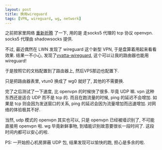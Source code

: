 ```yaml
---
layout: post
title: 换用wireguard
tags: [VPN, wireguard, wg, network]
---
```


之前把家里网络 [重新折腾](/2018/02/22/network-reworked.html) 了一下, 用的是 走socks5 代理的 tcp 协议 openvpn. socks5 代理由 shadowsocks 提供.

不过, 最近偶然在 LWN 发现了 wireguard 这个新型 VPN, 于是盘算着用起来看看效果.
结果一不小心, 发现了[vyatta-wireguard](https://github.com/Lochnair/vyatta-wireguard), 这个可以让我的路由器也能用 wireguard!


于是按照它的文档配置到了路由器上, 然后VPS那边也配置下.

只是把路由器表里, vtun0 换成了 wg0 就好了, 其他的不需要换. 

完了之后测试了一下速度, 比 openvpn 的时候快了很多. 毕竟 UDP 嘛. vpn 这种东西还是适合 UDP 而不是 tcp 的.
而且在跑流量的时候, ping 的延迟不会增加. 如果是 tcp 则会因为发送窗口的关系, ping 的延迟会因为流量增加而迅速增加.
对网络的体验极其不好.

当然, udp 模式的 openvpn 其实也可以, 只是 openvpn 已经被墙识别了, 不可能直接用 openvpn 啦.
wg 毕竟新鲜事物, 到墙能识别故意要很长一段时间了. 这段时间内都可以安心的啦.

PS: 一开始担心机房屏蔽 UDP 包, 结果发现可以愉快的跑, 担心是多余的啦.
